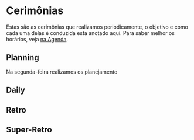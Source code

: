 # Cerimônias

Estas são as cerimônias que realizamos periodicamente, o objetivo e como cada uma delas é conduzida esta anotado aqui. Para saber melhor os horários, veja [na Agenda](./calendar.md).

## Planning
Na segunda-feira realizamos os planejamento 

## Daily

## Retro

## Super-Retro

